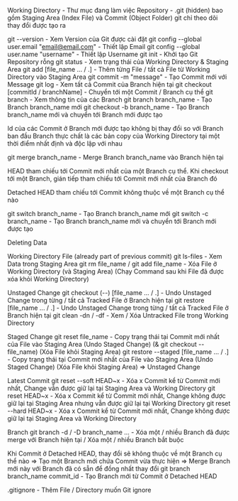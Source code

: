 Working Directory - Thư mục đang làm việc
Repository - .git (hidden) bao gồm Staging Area (Index File) và Commit (Object Folder)
git chỉ theo dõi thay đổi được tạo ra

git --version - Xem Version của Git được cài đặt
git config --global user.email "email@email.com" - Thiết lập Email
git config --global user.name "username" - Thiết lập Username
git init - Khởi tạo Git Repository rỗng
git status - Xem trạng thái của Working Directory & Staging Area
git add [file_name ... / .] - Thêm từng File / tất cả File từ Working Directory vào Staging Area
git commit -m "message" - Tạo Commit mới với Message
git log - Xem tất cả Commit của Branch hiện tại
git checkout [commitId / branchName] - Chuyển tới một Commit / Branch cụ thể
git branch - Xem thông tin của các Branch
git branch branch_name - Tạo Branch branch_name mới
git checkout -b branch_name - Tạo Branch branch_name mới và chuyển tới Branch mới được tạo

Id của các Commit ở Branch mới được tạo không bị thay đổi so với Branch ban đầu
Branch thực chất là các bản copy của Working Directory tại một thời điểm nhất định và độc lập với nhau

git merge branch_name - Merge Branch branch_name vào Branch hiện tại

HEAD tham chiếu tới Commit mới nhất của một Branch cụ thể. Khi checkout tới một Branch, gián tiếp tham chiếu tới Commit mới nhất của Branch đó

Detached HEAD tham chiếu tới Commit không thuộc về một Branch cụ thể nào

git switch branch_name - Tạo Branch branch_name mới
git switch -c branch_name - Tạo Branch branch_name mới và chuyển tới Branch mới được tạo

Deleting Data

Working Directory File (already part of previous commit)
git ls-files - Xem Data trong Staging Area
git rm file_name / git add file_name - Xóa File ở Working Directory (và Staging Area) (Chạy Command sau khi File đã được xóa khỏi Working Directory)

Unstaged Change
git checkout (--) [file_name ... / .] - Undo Unstaged Change trong từng / tất cả Tracked File ở Branch hiện tại
git restore [file_name ... / .] - Undo Unstaged Change trong từng / tất cả Tracked File ở Branch hiện tại
git clean -dn / -df - Xem / Xóa Untracked File trong Working Directory

Staged Change
git reset file_name - Copy trạng thái tại Commit mới nhất của File vào Staging Area (Undo Staged Change) (& git checkout -- file_name) (Xóa File khỏi Staging Area)
git restore --staged [file_name ... / .] - Copy trạng thái tại Commit mới nhất của File vào Staging Area (Undo Staged Change) (Xóa File khỏi Staging Area)
=> Unstaged Change

Latest Commit
git reset --soft HEAD~x - Xóa x Commit kể từ Commit mới nhất, Change vẫn được giữ lại tại Staging Area và Working Directory
git reset HEAD~x - Xóa x Commit kể từ Commit mới nhất, Change không được giữ lại tại Staging Area nhưng vẫn được giữ lại tại Working Directory
git reset --hard HEAD~x - Xóa x Commit kể từ Commit mới nhất, Change không được giữ lại tại Staging Area và Working Directory

Branch
git branch -d / -D branch_name ... - Xóa một / nhiều Branch đã được merge với Branch hiện tại / Xóa một / nhiều Branch bắt buộc

Khi Commit ở Detached HEAD, thay đổi sẽ không thuộc về một Branch cụ thể nào => Tạo một Branch mới chứa Commit vừa thực hiện => Merge Branch mới này với Branch đã có sẵn để đồng nhất thay đổi
git branch branch_name commit_id - Tạo Branch mới từ Commit ở Detached HEAD

.gitignore - Thêm File / Directory muốn Git ignore

